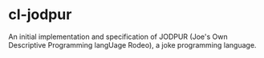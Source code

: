 # cl-jodpur
An initial implementation and specification of JODPUR (Joe's Own Descriptive Programming langUage Rodeo), a joke programming language.
